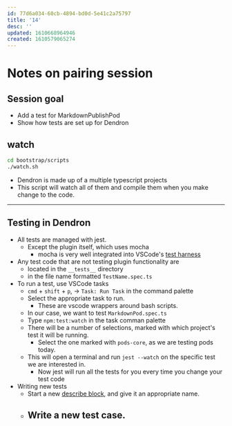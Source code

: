 ```yaml
---
id: 77d6a034-60cb-4894-bd0d-5e41c2a75797
title: '14'
desc: ''
updated: 1610668964946
created: 1610579065274
---
```


# Notes on pairing session

## Session goal
- Add a test for MarkdownPublishPod
- Show how tests are set up for Dendron

## watch

```bash
cd bootstrap/scripts
./watch.sh
```
- Dendron is made up of a multiple typescript projects
- This script will watch all of them and compile them when you make change to the code.

---

## Testing in Dendron

- All tests are managed with jest.
    - Except the plugin itself, which uses mocha
        - mocha is very well integrated into VSCode's [test harness](https://en.wikipedia.org/wiki/Test_harness)
- Any test code that are not testing plugin functionality are
    - located in the `__tests__` directory
    - in the file name formatted `TestName.spec.ts`
- To run a test, use VSCode tasks
    - `cmd` + `shift` + `p`, -> `Task: Run Task` in the command palette
    - Select the appropriate task to run.
        - These are vscode wrappers around bash scripts.
    - In our case, we want to test `MarkdownPod.spec.ts`
    - Type `npm:test:watch` in the task comman palette
    - There will be a number of selections, marked with which project's test it will be running.
        - Select the one marked with `pods-core`, as we are testing pods today.
    - This will open a terminal and run `jest --watch` on the specific test we are interested in.
        - Now jest will run all the tests for you every time you change your test code
- Writing new tests
    - Start a new [describe block](https://jestjs.io/docs/en/api#describename-fn), and give it an appropriate name.
    - Write a new test case.
        - 
